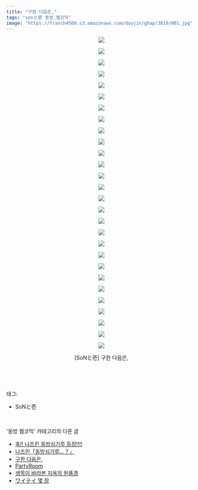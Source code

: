 ```yaml
---
title: "구한 다음은,"
tags: "sonと壱 동방_웹코믹"
image: "https://franch4569.s3.amazonaws.com/doujin/ghap/3810/001.jpg"
---
```

<div class="article">
<p style="text-align: center; clear: none; float: none;"><img src="{{ site.imgserver2 }}/ghap/3810/001.jpg"/></p>
<p style="text-align: center; clear: none; float: none;"><img src="{{ site.imgserver2 }}/ghap/3810/002.jpg"/></p>
<p style="text-align: center; clear: none; float: none;"><img src="{{ site.imgserver2 }}/ghap/3810/003.jpg"/></p>
<p style="text-align: center; clear: none; float: none;"><img src="{{ site.imgserver2 }}/ghap/3810/004.jpg"/></p>
<p style="text-align: center; clear: none; float: none;"><img src="{{ site.imgserver2 }}/ghap/3810/005.jpg"/></p>
<p style="text-align: center; clear: none; float: none;"><img src="{{ site.imgserver2 }}/ghap/3810/006.jpg"/></p>
<p style="text-align: center; clear: none; float: none;"><img src="{{ site.imgserver2 }}/ghap/3810/007.jpg"/></p>
<p style="text-align: center; clear: none; float: none;"><img src="{{ site.imgserver2 }}/ghap/3810/008.jpg"/></p>
<p style="text-align: center; clear: none; float: none;"><img src="{{ site.imgserver2 }}/ghap/3810/009.jpg"/></p>
<p style="text-align: center; clear: none; float: none;"><img src="{{ site.imgserver2 }}/ghap/3810/010.jpg"/></p>
<p style="text-align: center; clear: none; float: none;"><img src="{{ site.imgserver2 }}/ghap/3810/011.jpg"/></p>
<p style="text-align: center; clear: none; float: none;"><img src="{{ site.imgserver2 }}/ghap/3810/012.jpg"/></p>
<p style="text-align: center; clear: none; float: none;"><img src="{{ site.imgserver2 }}/ghap/3810/013.jpg"/></p>
<p style="text-align: center; clear: none; float: none;"><img src="{{ site.imgserver2 }}/ghap/3810/014.jpg"/></p>
<p style="text-align: center; clear: none; float: none;"><img src="{{ site.imgserver2 }}/ghap/3810/015.jpg"/></p>
<p style="text-align: center; clear: none; float: none;"><img src="{{ site.imgserver2 }}/ghap/3810/016.jpg"/></p>
<p style="text-align: center; clear: none; float: none;"><img src="{{ site.imgserver2 }}/ghap/3810/017.jpg"/></p>
<p style="text-align: center; clear: none; float: none;"><img src="{{ site.imgserver2 }}/ghap/3810/018.jpg"/></p>
<p style="text-align: center; clear: none; float: none;"><img src="{{ site.imgserver2 }}/ghap/3810/019.jpg"/></p>
<p style="text-align: center; clear: none; float: none;"><img src="{{ site.imgserver2 }}/ghap/3810/020.jpg"/></p>
<p style="text-align: center; clear: none; float: none;"><img src="{{ site.imgserver2 }}/ghap/3810/021.jpg"/></p>
<p style="text-align: center; clear: none; float: none;"><img src="{{ site.imgserver2 }}/ghap/3810/022.jpg"/></p>
<p style="text-align: center; clear: none; float: none;"><img src="{{ site.imgserver2 }}/ghap/3810/023.jpg"/></p>
<p style="text-align: center; clear: none; float: none;"><img src="{{ site.imgserver2 }}/ghap/3810/024.jpg"/></p>
<p style="text-align: center; clear: none; float: none;"><img src="{{ site.imgserver2 }}/ghap/3810/025.jpg"/></p>
<p style="text-align: center; clear: none; float: none;"><img src="{{ site.imgserver2 }}/ghap/3810/026.jpg"/></p>
<p style="text-align: center; clear: none; float: none;"><img src="{{ site.imgserver2 }}/ghap/3810/027.jpg"/></p>
<p style="text-align: center; clear: none; float: none;"><img src="{{ site.imgserver2 }}/ghap/3810/028.jpg"/></p>
<p style="text-align: center; clear: none; float: none;">[SoNと壱] 구한 다음은,</p>
<p><br/></p>
</div><br/>
<div class="tagTrail">
<p>태그: </p>
<ul>
<li>SoNと壱</li>
</ul>
</div><br/>
<div class="another">
<p>'동방 웹코믹' 카테고리의 다른 글</p>
<ul>
<li><a href="/ghap_3831">축!! 나즈린 동방심기루 등장!!!!</a></li>
<li><a href="/ghap_3830">나즈린「동방심기루…？」</a></li>
<li><a href="/ghap_3810">구한 다음은,</a></li>
<li><a href="/ghap_3784">PartyRoom</a></li>
<li><a href="/ghap_3783">생목이 바라본 지옥의 원풍경</a></li>
<li><a href="/ghap_3780">ワイテイ 몇 장</a></li>
</ul>
</div><br/>
<div class="cb_module cb_fluid">
<div class="cb_wrt cb_profile">
</div><!-- commentList close -->
</div><br/>
